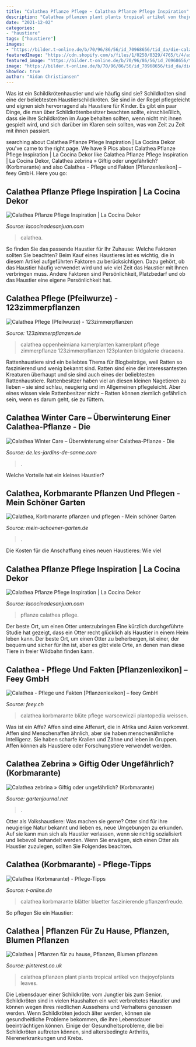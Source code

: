 ```yaml
---
title: "Calathea Pflanze Pflege ~ Calathea Pflanze Pflege Inspiration"
description: "Calathea pflanzen plant plants tropical artikel von thejoyofplants leaves"
date: "2021-12-02"
categories:
- "haustiere"
tags: ["haustiere"]
images:
- "https://bilder.t-online.de/b/70/96/86/56/id_70968656/tid_da/die-calathea-hat-besonders-faszinierende-blaetter-.jpg"
featuredImage: "https://cdn.shopify.com/s/files/1/0250/0329/4765/t/4/assets/pf-1d97dbf8--korbmarante01_500x.jpg?v=1612277218"
featured_image: "https://bilder.t-online.de/b/70/96/86/56/id_70968656/tid_da/die-calathea-hat-besonders-faszinierende-blaetter-.jpg"
image: "https://bilder.t-online.de/b/70/96/86/56/id_70968656/tid_da/die-calathea-hat-besonders-faszinierende-blaetter-.jpg"
ShowToc: true
author: "Aidan Christiansen"
---
```



Was ist ein Schildkrötenhaustier und wie häufig sind sie?
Schildkröten sind eine der beliebtesten Haustierschildkröten. Sie sind in der Regel pflegeleicht und eignen sich hervorragend als Haustiere für Kinder. Es gibt ein paar Dinge, die man über Schildkrötenbesitzer beachten sollte, einschließlich, dass sie ihre Schildkröten im Auge behalten sollten, wenn nicht mit ihnen gespielt wird, und sich darüber im Klaren sein sollten, was von Zeit zu Zeit mit ihnen passiert.

	

		
searching about Calathea Pflanze Pflege Inspiration | La Cocina Dekor you've came to the right page. We have 9 Pics about Calathea Pflanze Pflege Inspiration | La Cocina Dekor like Calathea Pflanze Pflege Inspiration | La Cocina Dekor, Calathea zebrina » Giftig oder ungefährlich? (Korbmarante) and also Calathea - Pflege und Fakten [Pflanzenlexikon] – feey GmbH. Here you go:
		
    
## Calathea Pflanze Pflege Inspiration | La Cocina Dekor

<img loading=lazy src="https://i1.wp.com/zimmerpflanzen-faq.de/wp-content/uploads/2020/11/Calathea-ornata-Schlafstellung.jpg?w=1024&amp;strip=all" onerror="this.onerror=null;this.src='https://tse2.mm.bing.net/th?id=OIP.N6iwc44oJsnX80Z_5sNT9wHaHa&amp;pid=15.1';" alt="Calathea Pflanze Pflege Inspiration | La Cocina Dekor">

_Source: lacocinadesanjuan.com_

>calathea. 

	

So finden Sie das passende Haustier für Ihr Zuhause: Welche Faktoren sollten Sie beachten?
Beim Kauf eines Haustieres ist es wichtig, die in diesem Artikel aufgeführten Faktoren zu berücksichtigen. Dazu gehört, ob das Haustier häufig verwendet wird und wie viel Zeit das Haustier mit Ihnen verbringen muss. Andere Faktoren sind Persönlichkeit, Platzbedarf und ob das Haustier eine eigene Persönlichkeit hat.

    
## Calathea Pflege (Pfeilwurze) - 123zimmerpflanzen

<img loading=lazy src="https://www.123zimmerpflanzen.de/media/catalog/product/cache/0dbc0221ed888f9845a12612000d41ec/c/a/calathea_oppenheimiana_kamerplant.jpg" onerror="this.onerror=null;this.src='https://tse3.mm.bing.net/th?id=OIP._N5oFF1ESQC0jOFn72QScwAAAA&amp;pid=15.1';" alt="Calathea Pflege (Pfeilwurze) - 123zimmerpflanzen">

_Source: 123zimmerpflanzen.de_

>calathea oppenheimiana kamerplanten kamerplant pflege zimmerpflanze 123zimmerpflanzen 123planten bildgalerie dracaena. 

	

Rattenhaustiere sind ein beliebtes Thema für Blogbeiträge, weil Ratten so faszinierend und wenig bekannt sind.
Ratten sind eine der interessantesten Kreaturen überhaupt und sie sind auch eines der beliebtesten Rattenhaustiere. Rattenbesitzer haben viel an diesen kleinen Nagetieren zu lieben – sie sind schlau, neugierig und im Allgemeinen pflegeleicht. Aber eines wissen viele Rattenbesitzer nicht – Ratten können ziemlich gefährlich sein, wenn es darum geht, sie zu füttern.

    
## Calathea Winter Care – Überwinterung Einer Calathea-Pflanze - Die

<img loading=lazy src="https://de.les-jardins-de-sanne.com/wp-content/uploads/img/img_3/home_plants_img_281.jpg" onerror="this.onerror=null;this.src='https://tse4.mm.bing.net/th?id=OIP.v0HlQxVvDCBHJLnCfvJBsAHaFM&amp;pid=15.1';" alt="Calathea Winter Care – Überwinterung einer Calathea-Pflanze - Die">

_Source: de.les-jardins-de-sanne.com_

>. 

	

Welche Vorteile hat ein kleines Haustier?

    
## Calathea, Korbmarante Pflanzen Und Pflegen - Mein Schöner Garten

<img loading=lazy src="https://www.mein-schoener-garten.de/sites/default/files/styles/og_image/public/korbmarante-topf-00074330-florapress.jpg?h=e2bf4dce&amp;itok=cw29rge6" onerror="this.onerror=null;this.src='https://tse3.mm.bing.net/th?id=OIP.Lh21nLF0EgZ1cFJz11wbAgHaD4&amp;pid=15.1';" alt="Calathea, Korbmarante pflanzen und pflegen - Mein schöner Garten">

_Source: mein-schoener-garten.de_

>. 

	

Die Kosten für die Anschaffung eines neuen Haustieres: Wie viel

    
## Calathea Pflanze Pflege Inspiration | La Cocina Dekor

<img loading=lazy src="https://i1.wp.com/www.palmenmann.de/media/image/58/60/0f/image_CALA-MAUI-1877_1.jpg?w=615&amp;strip=all" onerror="this.onerror=null;this.src='https://tse2.mm.bing.net/th?id=OIP.YXm8rrmNcwtGH9WkWaMMfgHaLF&amp;pid=15.1';" alt="Calathea Pflanze Pflege Inspiration | La Cocina Dekor">

_Source: lacocinadesanjuan.com_

>pflanze calathea pflege. 

	

Der beste Ort, um einen Otter unterzubringen
Eine kürzlich durchgeführte Studie hat gezeigt, dass ein Otter recht glücklich als Haustier in einem Heim leben kann. Der beste Ort, um einen Otter zu beherbergen, ist einer, der bequem und sicher für ihn ist, aber es gibt viele Orte, an denen man diese Tiere in freier Wildbahn finden kann.

    
## Calathea - Pflege Und Fakten [Pflanzenlexikon] – Feey GmbH

<img loading=lazy src="https://cdn.shopify.com/s/files/1/0250/0329/4765/t/4/assets/pf-1d97dbf8--korbmarante01_500x.jpg?v=1612277218" onerror="this.onerror=null;this.src='https://tse4.mm.bing.net/th?id=OIP.hQ789ll8oamMdfx6vOJ7JQHaE8&amp;pid=15.1';" alt="Calathea - Pflege und Fakten [Pflanzenlexikon] – feey GmbH">

_Source: feey.ch_

>calathea korbmarante blüte pflege warscewiczii plantopedia weissen. 

	

Was ist ein Affe?
Affen sind eine Affenart, die in Afrika und Asien vorkommt. Affen sind Menschenaffen ähnlich, aber sie haben menschenähnliche Intelligenz. Sie haben scharfe Krallen und Zähne und leben in Gruppen. Affen können als Haustiere oder Forschungstiere verwendet werden.

    
## Calathea Zebrina » Giftig Oder Ungefährlich? (Korbmarante)

<img loading=lazy src="https://www.gartenjournal.net/wp-content/uploads/calathea-zebrina-giftig.jpg.jpg" onerror="this.onerror=null;this.src='https://tse2.mm.bing.net/th?id=OIP.Ja4fnQpJS8khAl4G-3pVZwHaE7&amp;pid=15.1';" alt="Calathea zebrina » Giftig oder ungefährlich? (Korbmarante)">

_Source: gartenjournal.net_

>. 

	

Otter als Volkshaustiere: Was machen sie gerne?
Otter sind für ihre neugierige Natur bekannt und lieben es, neue Umgebungen zu erkunden. Auf sie kann man sich als Haustier verlassen, wenn sie richtig sozialisiert und liebevoll behandelt werden. Wenn Sie erwägen, sich einen Otter als Haustier zuzulegen, sollten Sie Folgendes beachten.

    
## Calathea (Korbmarante) - Pflege-Tipps

<img loading=lazy src="https://bilder.t-online.de/b/70/96/86/56/id_70968656/tid_da/die-calathea-hat-besonders-faszinierende-blaetter-.jpg" onerror="this.onerror=null;this.src='https://tse4.mm.bing.net/th?id=OIP.TVDZSIGCGxiqYEJ78jS4gQHaEK&amp;pid=15.1';" alt="Calathea (Korbmarante) - Pflege-Tipps">

_Source: t-online.de_

>calathea korbmarante blätter blaetter faszinierende pflanzenfreude. 

	

So pflegen Sie ein Haustier:

    
## Calathea | Pflanzen Für Zu Hause, Pflanzen, Blumen Pflanzen

<img loading=lazy src="https://i.pinimg.com/originals/c1/ee/4f/c1ee4f281259705f97a183c89ee87d31.jpg" onerror="this.onerror=null;this.src='https://tse4.mm.bing.net/th?id=OIP.lWQm59o_LajRI_6eE7DatAHaLI&amp;pid=15.1';" alt="Calathea | Pflanzen für zu hause, Pflanzen, Blumen pflanzen">

_Source: pinterest.co.uk_

>calathea pflanzen plant plants tropical artikel von thejoyofplants leaves. 

	

Die Lebensdauer einer Schildkröte: vom Jungtier bis zum Senior.
Schildkröten sind in vielen Haushalten ein weit verbreitetes Haustier und können wegen ihres niedlichen Aussehens und Verhaltens genossen werden. Wenn Schildkröten jedoch älter werden, können sie gesundheitliche Probleme bekommen, die ihre Lebensdauer beeinträchtigen können. Einige der Gesundheitsprobleme, die bei Schildkröten auftreten können, sind altersbedingte Arthritis, Nierenerkrankungen und Krebs.

